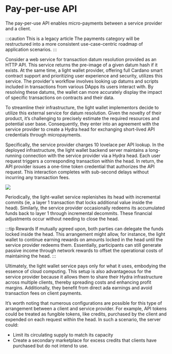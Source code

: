 # Pay-per-use API

The pay-per-use API enables micro-payments between a service provider and a client.

:::caution This is a legacy article
The payments category will be restructured into a more consistent use-case-centric roadmap of application scenarios.
:::

Consider a web service for transaction datum resolution provided as an HTTP API. This service returns the pre-image of a given datum hash if it exists. At the same time, a light wallet provider, offering full Cardano smart contract support and prioritizing user experience and security, utilizes this service. The provider's workflow involves looking up datums and scripts included in transactions from various DApps its users interact with. By resolving these datums, the wallet can more accurately display the impact of specific transactions on contracts and their data.

To streamline their infrastructure, the light wallet implementors decide to utilize this external service for datum resolution. Given the novelty of their product, it’s challenging to precisely estimate the required resources and potential user base. Consequently, they enter into an agreement with the service provider to create a Hydra head for exchanging short-lived API credentials through micropayments.

Specifically, the service provider charges 10 lovelace per API lookup. In the deployed infrastructure, the light wallet backend server maintains a long-running connection with the service provider via a Hydra head. Each user request triggers a corresponding transaction within the head. In return, the API provider issues a one-time token credential that authorizes the API request. This interaction completes with sub-second delays without incurring any transaction fees.

![](./diagram.png)

Periodically, the light-wallet service replenishes its head with incremental commits (ie, a layer 1 transaction that locks additional value inside the head). Similarly, the service provider occasionally redeems its accumulated funds back to layer 1 through incremental decommits. These financial adjustments occur without needing to close the head.

:::tip Rewards
If mutually agreed upon, both parties can delegate the funds locked inside the head. This arrangement might allow, for instance, the light wallet to continue earning rewards on amounts locked in the head until the service provider redeems them. Essentially, participants can still generate passive income through network rewards to offset the operational costs of maintaining the head.
:::

Ultimately, the light wallet service pays only for what it uses, embodying the essence of cloud computing. This setup is also advantageous for the service provider because it allows them to share their Hydra infrastructure across multiple clients, thereby spreading costs and enhancing profit margins. Additionally, they benefit from direct ada earnings and avoid transaction fees on client payments.

It’s worth noting that numerous configurations are possible for this type of arrangement between a client and service provider. For example, API tokens could be treated as fungible tokens, like credits, purchased by the client and expended on each request within the head. In such a scenario, the server could:

- Limit its circulating supply to match its capacity
- Create a secondary marketplace for excess credits that clients have purchased but do not intend to use.
